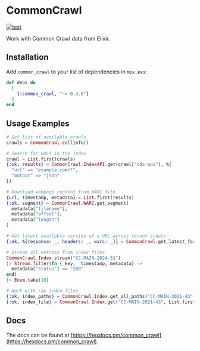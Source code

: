 # CommonCrawl

[![test](https://github.com/preciz/common_crawl/actions/workflows/test.yml/badge.svg)](https://github.com/preciz/common_crawl/actions/workflows/test.yml)

Work with Common Crawl data from Elixir.

## Installation

Add `common_crawl` to your list of dependencies in `mix.exs`:

```elixir
def deps do
  [
    {:common_crawl, "~> 0.3.0"}
  ]
end
```

## Usage Examples

```elixir
# Get list of available crawls
crawls = CommonCrawl.collinfo()

# Search for URLs in the index
crawl = List.first(crawls)
{:ok, results} = CommonCrawl.IndexAPI.get(crawl["cdx-api"], %{
  "url" => "example.com/*",
  "output" => "json"
})

# Download webpage content from WARC file
{url, timestamp, metadata} = List.first(results)
{:ok, segment} = CommonCrawl.WARC.get_segment(
  metadata["filename"],
  metadata["offset"],
  metadata["length"]
)

# Get latest available version of a URL across recent crawls
{:ok, %{response: _, headers: _, warc: _}} = CommonCrawl.get_latest_for_url("https://example.com")

# Stream all entries from index files
CommonCrawl.Index.stream("CC-MAIN-2024-51")
|> Stream.filter(fn {_key, _timestamp, metadata} ->
  metadata["status"] == "200"
end)
|> Enum.take(10)

# Work with raw index files
{:ok, index_paths} = CommonCrawl.Index.get_all_paths("CC-MAIN-2021-43")
{:ok, index_file} = CommonCrawl.Index.get("CC-MAIN-2021-43", List.first(index_paths))
```

## Docs
The docs can be found at [https://hexdocs.pm/common_crawl](https://hexdocs.pm/common_crawl).


